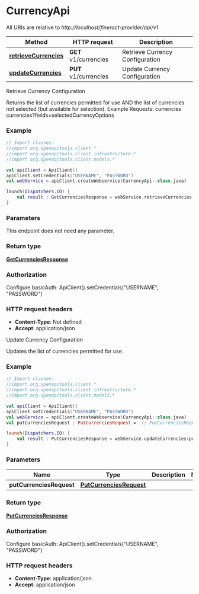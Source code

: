 # CurrencyApi

All URIs are relative to *http://localhost/fineract-provider/api/v1*

| Method | HTTP request | Description |
| ------------- | ------------- | ------------- |
| [**retrieveCurrencies**](CurrencyApi.md#retrieveCurrencies) | **GET** v1/currencies | Retrieve Currency Configuration |
| [**updateCurrencies**](CurrencyApi.md#updateCurrencies) | **PUT** v1/currencies | Update Currency Configuration |



Retrieve Currency Configuration

Returns the list of currencies permitted for use AND the list of currencies not selected (but available for selection).  Example Requests:  currencies   currencies?fields&#x3D;selectedCurrencyOptions

### Example
```kotlin
// Import classes:
//import org.openapitools.client.*
//import org.openapitools.client.infrastructure.*
//import org.openapitools.client.models.*

val apiClient = ApiClient()
apiClient.setCredentials("USERNAME", "PASSWORD")
val webService = apiClient.createWebservice(CurrencyApi::class.java)

launch(Dispatchers.IO) {
    val result : GetCurrenciesResponse = webService.retrieveCurrencies()
}
```

### Parameters
This endpoint does not need any parameter.

### Return type

[**GetCurrenciesResponse**](GetCurrenciesResponse.md)

### Authorization


Configure basicAuth:
    ApiClient().setCredentials("USERNAME", "PASSWORD")

### HTTP request headers

 - **Content-Type**: Not defined
 - **Accept**: application/json


Update Currency Configuration

Updates the list of currencies permitted for use.

### Example
```kotlin
// Import classes:
//import org.openapitools.client.*
//import org.openapitools.client.infrastructure.*
//import org.openapitools.client.models.*

val apiClient = ApiClient()
apiClient.setCredentials("USERNAME", "PASSWORD")
val webService = apiClient.createWebservice(CurrencyApi::class.java)
val putCurrenciesRequest : PutCurrenciesRequest =  // PutCurrenciesRequest | 

launch(Dispatchers.IO) {
    val result : PutCurrenciesResponse = webService.updateCurrencies(putCurrenciesRequest)
}
```

### Parameters
| Name | Type | Description  | Notes |
| ------------- | ------------- | ------------- | ------------- |
| **putCurrenciesRequest** | [**PutCurrenciesRequest**](PutCurrenciesRequest.md)|  | |

### Return type

[**PutCurrenciesResponse**](PutCurrenciesResponse.md)

### Authorization


Configure basicAuth:
    ApiClient().setCredentials("USERNAME", "PASSWORD")

### HTTP request headers

 - **Content-Type**: application/json
 - **Accept**: application/json

